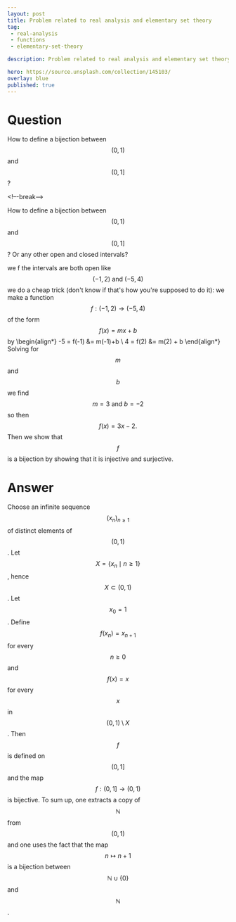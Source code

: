 ```yaml
---
layout: post
title: Problem related to real analysis and elementary set theory
tag:
 - real-analysis
 - functions
 - elementary-set-theory

description: Problem related to real analysis and elementary set theory

hero: https://source.unsplash.com/collection/145103/
overlay: blue 
published: true
---
```


# Question 

How to define a bijection between $$(0,1)$$ and $$(0,1]$$?

<!–-break-–>



How to define a bijection between $$(0,1)$$ and $$(0,1]$$?
  Or any other open and closed intervals?

we f the intervals are both open like $$(-1,2)\text{ and }(-5,4)$$ we  do a cheap trick (don't know if that's how you're supposed to do it):
we  make a function $$f : (-1, 2)\rightarrow (-5, 4)$$ of the form $$f(x)=mx+b$$ by
\begin{align*}
-5 = f(-1) &= m(-1)+b \\
4 = f(2) &= m(2) + b
\end{align*}
Solving for $$m$$ and $$b$$ we  find $$m=3\text{ and }b=-2$$ so then $$f(x)=3x-2.$$
Then we  show that $$f$$ is a bijection by showing that it is injective and surjective.

# Answer 


Choose an infinite sequence $$(x_n)_{n\geqslant1}$$ of distinct elements of $$(0,1)$$. Let $$X=\{x_n\mid n\geqslant1\}$$, hence $$X\subset(0,1)$$. Let $$x_0=1$$. Define $$f(x_n)=x_{n+1}$$ for every $$n\geqslant0$$ and $$f(x)=x$$ for every $$x$$ in $$(0,1)\setminus X$$. Then $$f$$ is defined on $$(0,1]$$ and the map $$f:(0,1]\to(0,1)$$ is bijective.
To sum up, one extracts a copy of $$\mathbb N$$ from $$(0,1)$$ and one uses the fact that the map $$n\mapsto n+1$$ is a bijection between $$\mathbb N\cup\{0\}$$ and $$\mathbb N$$.

